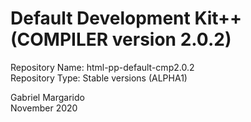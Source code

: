 # Default Development Kit++ (COMPILER version 2.0.2)  
Repository Name: html-pp-default-cmp2.0.2  
Repository Type: Stable versions (ALPHA1)  

Gabriel Margarido  
November 2020
